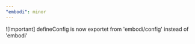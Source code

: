 ```yaml
---
"embodi": minor
---
```


![Important] defineConfig is now exportet from 'embodi/config' instead of 'embodi'
